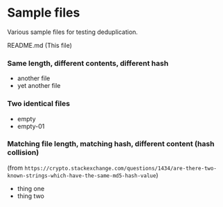 # Sample files

Various sample files for testing deduplication.

README.md (This file)

### Same length, different contents, different hash
* another file
* yet another file

### Two identical files
* empty
* empty-01

### Matching file length, matching hash, different content (hash collision)

(from `https://crypto.stackexchange.com/questions/1434/are-there-two-known-strings-which-have-the-same-md5-hash-value`)
* thing one
* thing two
